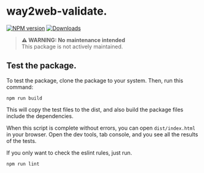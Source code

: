 # way2web-validate.

[![NPM version][npm-image]][npm-url] [![Downloads][downloads-image]][npm-stats]

> **⚠ WARNING: No maintenance intended**  
> This package is not actively maintained.

## Test the package.

To test the package, clone the package to your system.
Then, run this command:

```
npm run build
```

This will copy the test files to the dist, and also build the package files include the dependencies.

When this script is complete without errors, you can open `dist/index.html` in your browser.
Open the dev tools, tab console, and you see all the results of the tests.

If you only want to check the eslint rules, just run.

```
npm run lint
```


[downloads-image]: https://img.shields.io/npm/dt/way2web-validate.svg
[npm-url]: https://www.npmjs.com/package/way2web-validate
[npm-image]: https://img.shields.io/npm/v/way2web-validate.svg
[npm-stats]: https://npm-stat.com/charts.html?package=way2web-validate
